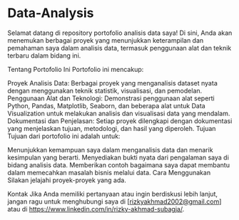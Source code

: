 # Data-Analysis
Selamat datang di repository portofolio analisis data saya! Di sini, Anda akan menemukan berbagai proyek yang menunjukkan keterampilan dan pemahaman saya dalam analisis data, termasuk penggunaan alat dan teknik terbaru dalam bidang ini.

Tentang Portofolio Ini
Portofolio ini mencakup:

Proyek Analisis Data: Berbagai proyek yang menganalisis dataset nyata dengan menggunakan teknik statistik, visualisasi, dan pemodelan.
Penggunaan Alat dan Teknologi: Demonstrasi penggunaan alat seperti Python, Pandas, Matplotlib, Seaborn, dan beberapa alat untuk Data Visualization untuk melakukan analisis dan visualisasi data yang mendalam.
Dokumentasi dan Penjelasan: Setiap proyek dilengkapi dengan dokumentasi yang menjelaskan tujuan, metodologi, dan hasil yang diperoleh.
Tujuan
Tujuan dari portofolio ini adalah untuk:

Menunjukkan kemampuan saya dalam menganalisis data dan menarik kesimpulan yang berarti.
Menyediakan bukti nyata dari pengalaman saya di bidang analisis data.
Memberikan contoh bagaimana saya dapat membantu dalam memecahkan masalah bisnis melalui data.
Cara Menggunakan
Silakan jelajahi proyek-proyek yang ada.

Kontak
Jika Anda memiliki pertanyaan atau ingin berdiskusi lebih lanjut, jangan ragu untuk menghubungi saya di [rizkyakhmad2002@gmail.com] atau di https://www.linkedin.com/in/rizky-akhmad-subagja/.
